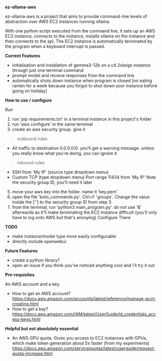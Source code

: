 **ez-ollama-aws**

ez-ollama-aws is a project that aims to provide command-line levels of abstraction over AWS EC2 instances running ollama.

With one python script executed from the command line, it sets up an AWS EC2 instance, connects to the instance, installs ollama on the instance and then connects to the api. The EC2 instance is automatically terminated by the program when a keyboard interrupt is passed. 



**Current Features** 

- initialisation and installation of gemma3-12b on a c4.2xlarge instance through just one terminal command
- prompt model and recieve responses from the command line
- automatically shuts down instance when program is closed [no eating ramen for a week because you forgot to shut down your instance before going on holiday]

**How to use / configure**

Run
1) run 'pip requirements.txt' in a terminal instance in this project's folder
2) run 'aws configure' in the same terminal
3) create an aws security group. give it
>outbound rules
- All traffic to destination 0.0.0.0/0. you'll get a warning message. unless you really know what you're doing, you can ignore it
>inbound rules
- SSH from 'My IP' (source type dropdown menu)
- Custom TCP (type dropdown menu) Port range 11434  from 'My IP'
Note the security group ID, you'll need it later
5) move your aws key into the folder. name it 'key.pem'
6) open the file 'boto_commands.py'. Ctrl+F 'groups'. Change the value inside the [''] to the security group ID from step 3
7) from the terminal, run 'python3 main_program.py'. do not use '&' afterwards as it'll make terminating the EC2 instance difficult (you'll only have to log onto AWS but that's annoying)
Configure
There 

**TODO**

- make instance/model type more easily configurable
- directly include openwebui

**Future Features**

- create a python library?
- open an issue if you think you've noticed anything cool and i'll try it out

**Pre-requisites**

An AWS account and a key.
- How to get an AWS account?
https://docs.aws.amazon.com/accounts/latest/reference/manage-acct-creating.html
- How to get a key? 
https://docs.aws.amazon.com/IAM/latest/UserGuide/id_credentials_access-keys.html

**Helpful but not absolutely essential**
- An AWS GPU quota. Gives you access to EC2 instances with GPUs, which make token generation about 5x faster (from my experiments)
https://docs.aws.amazon.com/servicequotas/latest/userguide/request-quota-increase.html 
